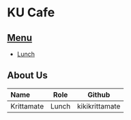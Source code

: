 # KU Cafe

## [Menu](Menu.md)
- [Lunch](Menu.md#Lunch)


## About Us


| Name      | Role      | Github          |
|:----------|-----------|-----------------|
| Krittamate | Lunch | kikikrittamate |
